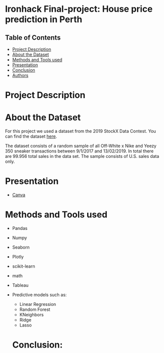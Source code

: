 # Ironhack Final-project: House price prediction in Perth

 ## Table of Contents
 
* [Project Description](#project-description)
* [About the Dataset](#about-the-dataset)
* [Methods and Tools used](#methods-and-tools-used)
* [Presentation](#Presentation)
* [Conclusion](#conclusion)
* [Authors](#authors)


# Project Description




# About the Dataset
For this project we used a dataset from the 2019 StockX Data Contest. You can find the dataset [here](https://s3.amazonaws.com/stockx-sneaker-analysis/wp-content/uploads/2019/02/StockX-Data-Contest-2019-3.xlsx).

The dataset consists of a random sample of all Off-White x Nike and Yeezy 350 sneaker transactions between 9/1/2017 and 13/02/2019. In total there  are 99.956 total sales in the data set. The sample consists of U.S. sales data only.





# Presentation
- [Canva](https://www.canva.com/design/DAFXssrx83o/yp4D8Bnn8RRqftFkCha7TQ/edit?utm_content=DAFXssrx83o&utm_campaign=designshare&utm_medium=link2&utm_source=sharebutton)

# Methods and Tools used
- Pandas
- Numpy
- Seaborn
- Plotly
- scikit-learn
- math
- Tableau
- Predictive models such as:
	-  Linear Regression
	-  Random Forest
	-  KNeighbors
	-  Ridge
	-  Lasso
  
  # Conclusion:
  

